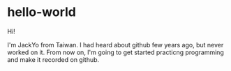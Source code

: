 # hello-world

Hi!

I'm JackYo from Taiwan. I had heard about github few years ago, but never worked on it.
From now on, I'm going to get started practicng programming and make it recorded on github.
